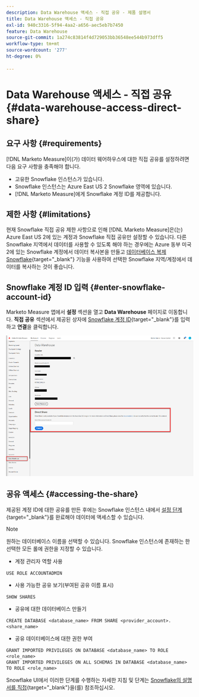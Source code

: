 ```yaml
---
description: Data Warehouse 액세스 - 직접 공유 - 제품 설명서
title: Data Warehouse 액세스 - 직접 공유
exl-id: 940c3316-5f94-4aa2-a656-aec5eb7b7450
feature: Data Warehouse
source-git-commit: 1a274c83814f4d729053bb36548ee544b973dff5
workflow-type: tm+mt
source-wordcount: '277'
ht-degree: 0%

---
```


# Data Warehouse 액세스 - 직접 공유 {#data-warehouse-access-direct-share}

## 요구 사항 {#requirements}

[!DNL Marketo Measure]이(가) 데이터 웨어하우스에 대한 직접 공유를 설정하려면 다음 요구 사항을 충족해야 합니다.

* 고유한 Snowflake 인스턴스가 있습니다.
* Snowflake 인스턴스는 Azure East US 2 Snowflake 영역에 있습니다.
* [!DNL Marketo Measure]에게 Snowflake 계정 ID를 제공합니다.

## 제한 사항 {#limitations}

현재 Snowflake 직접 공유 제한 사항으로 인해 [!DNL Marketo Measure]은(는) Azure East US 2에 있는 계정과 Snowflake 직접 공유만 설정할 수 있습니다. 다른 Snowflake 지역에서 데이터를 사용할 수 있도록 해야 하는 경우에는 Azure 동부 미국 2에 있는 Snowflake 계정에서 데이터 복사본을 만들고 [데이터베이스 복제 Snowflake](https://docs.snowflake.com/en/user-guide/database-replication-intro.html){target="_blank"} 기능을 사용하여 선택한 Snowflake 지역/계정에서 데이터를 복사하는 것이 좋습니다.

## Snowflake 계정 ID 입력 {#enter-snowflake-account-id}

Marketo Measure 앱에서 **설정** 섹션을 열고 **Data Warehouse** 페이지로 이동합니다. **직접 공유** 섹션에서 제공된 상자에 [Snowflake 계정 ID](https://docs.snowflake.com/en/user-guide/admin-account-identifier.html){target="_blank"}를 입력하고 **연결**&#x200B;을 클릭합니다.

![](assets/data-warehouse-access-direct-share-1.png)

## 공유 액세스 {#accessing-the-share}

제공된 계정 ID에 대한 공유를 만든 후에는 Snowflake 인스턴스 내에서 [설정 단계](https://docs.snowflake.com/en/user-guide/data-share-consumers.html){target="_blank"}를 완료해야 데이터에 액세스할 수 있습니다.

>[!NOTE]
>
>원하는 데이터베이스 이름을 선택할 수 있습니다. Snowflake 인스턴스에 존재하는 한 선택한 모든 롤에 권한을 지정할 수 있습니다.

* 계정 관리자 역할 사용

```
USE ROLE ACCOUNTADMIN
```

* 사용 가능한 공유 보기(부여된 공유 이름 표시)

```
SHOW SHARES
```

* 공유에 대한 데이터베이스 만들기

```
CREATE DATABASE <database_name> FROM SHARE <provider_account>.<share_name>
```

* 공유 데이터베이스에 대한 권한 부여

```
GRANT IMPORTED PRIVILEGES ON DATABASE <database_name> TO ROLE <role_name>
GRANT IMPORTED PRIVILEGES ON ALL SCHEMAS IN DATABASE <database_name> TO ROLE <role_name>
```

Snowflake UI에서 이러한 단계를 수행하는 자세한 지침 및 단계는 [Snowflake의 설명서를 직접](https://docs.snowflake.com/en/user-guide/data-share-consumers.html){target="_blank"}을(를) 참조하십시오.
